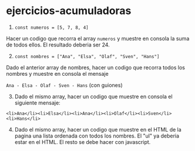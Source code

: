 # ejercicios-acumuladoras

1) ```const numeros = [5, 7, 8, 4]```  

Hacer un codigo que recorra el array `numeros` y muestre en consola la suma de todos ellos. El resultado deberia ser 24. 

2)  ```const nombres = ["Ana", "Elsa", "Olaf", "Sven", "Hans"]```

Dado el anterior array de nombres, hacer un codigo que recorra todos los nombres y muestre en consola el mensaje 

```Ana - Elsa - Olaf - Sven - Hans``` (con guiones)

3) Dado el mismo array, hacer un codigo que muestre en consola el siguiente mensaje: 
 
 ```
<li>Ana</li><li>Elsa</li><li>Ana</li><li>Olaf</li><li>Sven</li><li>Hans</li>
```

4) Dado el mismo array, hacer un codigo que muestre en el HTML de la pagina una lista ordenada con todos los nombres. El "ul" ya deberia estar en el HTML. El resto se debe hacer con javascript. 
